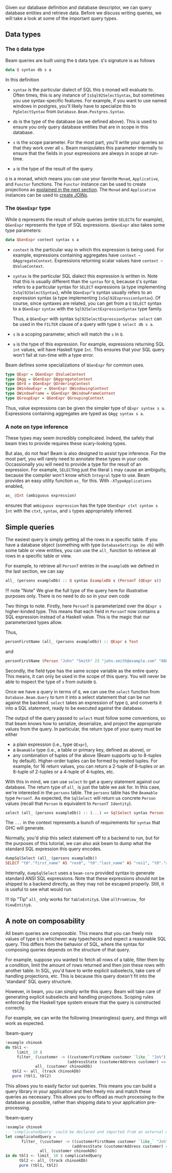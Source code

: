 Given our database definition and database descriptor, we can query database
entities and retrieve data. Before we discuss writing queries, we will take a
look at some of the important query types.

## Data types

### The `Q` data type

Beam queries are built using the `Q` data type. `Q`'s signature is as follows

```haskell
data Q syntax db s a
```

In this definition

* `syntax` is the particular dialect of SQL this `Q` monad will evaluate to.
  Often times, this is any instance of `IsSql92SelectSyntax`, but sometimes you
  use syntax-specific features. For example, if you want to use named windows in
  postgres, you'll likely have to specialize this to `PgSelectSyntax` from
  `Database.Beam.Postgres.Syntax`.

* `db` is the type of the database (as we defined above). This is used to ensure
  you only query database entities that are in scope in this database.

* `s` is the scope parameter. For the most part, you'll write your queries so
  that they work over all `s`. Beam manipulates this parameter internally to
  ensure that the fields in your expressions are always in scope at run-time.

* `a` is the type of the result of the query.

`Q` is a monad, which means you can use your favorite `Monad`, `Applicative`,
and `Functor` functions. The `Functor` instance can be used to create
projections
as [explained in the next section](./select.md#returning-a-subset-of-columns).
The `Monad` and `Applicative` instances can be used
to [create JOINs](./relationships.md#full-inner-joins).

### The `QGenExpr` type

While `Q` represents the result of whole queries (entire `SELECT`s for example),
`QGenExpr` represents the type of SQL expressions. `QGenExpr` also takes some
type parameters:

```haskell
data QGenExpr context syntax s a
```

* `context` is the particular way in which this expression is being used. For
  example, expressions containing aggregates have `context ~ QAggregateContext`.
  Expressions returning scalar values have `context ~ QValueContext`.

* `syntax` is the particular SQL dialect this expression is written in. Note
  that this is usually different than the `syntax` for `Q`, because `Q`'s syntax
  refers to a particular syntax for `SELECT` expressions (a type implementing
  `IsSql92SelectSyntax`), while `QGenExpr`'s syntax usually refers to an
  expression syntax (a type implementing `IsSql92ExpressionSyntax`). Of course,
  since syntaxes are related, you can get from a `Q` `SELECT` syntax to a
  `QGenExpr` `syntax` with the `Sql92SelectExpressionSyntax` type family.

  Thus, a `QGenExpr` with syntax `Sql92SelectExpressionSyntax select` can be
  used in the `FILTER` clause of a query with type `Q select db s a`.

* `s` is a scoping parameter, which will match the `s` in `Q`.

* `a` is the type of this expression. For example, expressions returning SQL
  `int` values, will have Haskell type `Int`. This ensures that your SQL query
  won't fail at run-time with a type error.

Beam defines some specializations of `QGenExpr` for common uses.

```haskell
type QExpr = QGenExpr QValueContext
type QAgg = QGenExpr QAggregateContext
type QOrd = QGenExpr QOrderingContext
type QWindowExpr = QGenExpr QWindowingContext
type QWindowFrame = QGenExpr QWindowFrameContext
type QGroupExpr = QGenExpr QGroupingContext
```

Thus, value expressions can be given the simpler type of `QExpr syntax s a`.
Expressions containing aggregates are typed as `QAgg syntax s a`.

### A note on type inference

These types may seem incredibly complicated. Indeed, the safety that beam tries
to provide requires these scary-looking types.

But alas, do not fear! Beam is also designed to assist type inference. For the
most part, you will rarely need to annotate these types in your code.
Occassionally you will need to provide a type for the result of an expression.
For example, `SELECT`ing just the literal `1` may cause an ambiguity, because
the compiler won't know which `Integral` type to use. Beam provides an easy
utility function `as_` for this. With `-XTypeApplications` enabled,

```haskell
as_ @Int (ambiguous expression)
```

ensures that `ambiguous expression` has the type `QGenExpr ctxt syntax s Int`
with the `ctxt`, `syntax`, and `s` types appropriately inferred.

## Simple queries

The easiest query is simply getting all the rows in a specific table. If you
have a database object (something with type `DatabaseSettings be db`) with some
table or view entities, you can use the `all_` function to retrieve all rows in
a specific table or view.

For example, to retrieve all `PersonT` entries in the `exampleDb` we defined in
the last section, we can say

```haskell
all_ (persons exampleDb) :: Q syntax ExampleDb s (PersonT (QExpr s))
```

!!! note "Note"
    We give the full type of the query here for illustrative purposes only. There
    is no need to do so in your own code

Two things to note. Firstly, here `PersonT` is parameterized over the `QExpr s`
higher-kinded type. This means that each field in `PersonT` now contains a SQL
expression instead of a Haskell value. This is the magic that our parameterized
types allow.

Thus,

```haskell
personFirstName (all_ (persons exampleDb)) :: QExpr s Text
```

and

```haskell
personFirstName (Person "John" "Smith" 23 "john.smith@example.com" "8888888888" :: Person) :: Text
```

Secondly, the field type has the same scope variable as the entire query. This
means, it can only be used in the scope of this query. You will never be able to
inspect the type of `s` from outside `Q`.

Once we have a query in terms of `Q`, we can use the `select` function from
`Database.Beam.Query` to turn it into a select statement that can be run against
the backend. `select` takes an expression of type `Q`, and converts it into a
SQL statement, ready to be executed against the database.

The output of the query passed to `select` must follow some conventions, so that
beam knows how to serialize, deserialize, and project the appropriate values
from the query. In particular, the return type of your query must be either

* a plain expression (i.e., type `QExpr`),
* a `Beamable` type (i.e., a table or primary key, defined as above), or
* any combination of tuples of the above (Beam supports up to 8-tuples by
  default). Higher-order tuples can be formed by nested tuples. For example, for
  16 return values, you can return a 2-tuple of 8-tuples or an 8-tuple of
  2-tuples or a 4-tuple of 4-tuples, etc.

With this in mind, we can use `select` to get a query statement against our
database. The return type of `all_` is just the table we ask for. In this case,
we're interested in the `persons` table. The `persons` table has the `Beamable`
type `PersonT`. As expected, the `SqlSelect` will return us concrete `Person`
values (recall that `Person` is equivalent to `PersonT Identity`).

```haskell
select (all_ (persons exampleDb)) :: (...) => SqlSelect syntax Person
```

The `...` in the context represents a bunch of requirements for `syntax` that
GHC will generate.

Normally, you'd ship this select statement off to a backend to run, but for the
purposes of this tutorial, we can also ask beam to dump what the standard SQL
expression this query encodes.

```haskell
dumpSqlSelect (all_ (persons exampleDb))
SELECT "t0"."first_name" AS "res0", "t0"."last_name" AS "res1", "t0"."age" AS "res2", "t0"."email" AS "res3", "t0"."phone" AS "res4" FROM "person" AS "t0"
```

Internally, `dumpSqlSelect` uses a `beam-core` provided syntax to generate
standard ANSI SQL expressions. Note that these expressions should not be shipped
to a backend directly, as they may not be escaped properly. Still, it is useful
to see what would run.

!!! tip "Tip"
    `all_` only works for `TableEntity`s. Use `allFromView_` for `ViewEntity`s.

## A note on composability

All beam queries are *composable*. This means that you can freely mix values of
type `Q` in whichever way typechecks and expect a reasonable SQL query. This
differs from the behavior of SQL, where the syntax for composing queries depends
on the structure of that query.

For example, suppose you wanted to fetch all rows of a table, filter them by a
condition, limit the amount of rows returned and then join these rows with
another table. In SQL, you'd have to write explicit subselects, take care of
handling projections, etc. This is because this query doesn't fit into the
'standard' SQL query structure.

However, in beam, you can simply write this query. Beam will take care of
generating explicit subselects and handling projections. Scoping rules enforced
by the Haskell type system ensure that the query is constructed correctly.

For example, we can write the following (meaningless) query, and things will work as expected.

!beam-query
```haskell
!example chinook
do tbl1 <-
     limit_ 10 $
     filter_ (\customer -> ((customerFirstName customer `like_` "Jo%") &&. (customerLastName customer `like_` "S%")) &&.
                           (addressState (customerAddress customer) ==. just_ "CA" ||. addressState (customerAddress customer) ==. just_ "WA")) $
             all_ (customer chinookDb)
   tbl2 <- all_ (track chinookDb)
   pure (tbl1, tbl2)
```

This allows you to easily factor out queries. This means you can build a query
library in your application and then freely mix and match these queries as
necessary. This allows you to offload as much processing to the database as
possible, rather than shipping data to your application pre-processing.

!beam-query
```haskell
!example chinook
-- 'complicatedQuery' could be declared and imported from an external module here. The generated query is the same regardless
let complicatedQuery =
       filter_ (\customer -> ((customerFirstName customer `like_` "Jo%") &&. (customerLastName customer `like_` "S%")) &&.
                             (addressState (customerAddress customer) ==. just_ "CA" ||. addressState (customerAddress customer) ==. just_ "WA")) $
               all_ (customer chinookDb)
in do tbl1 <- limit_ 10 $ complicatedQuery
      tbl2 <- all_ (track chinookDb)
      pure (tbl1, tbl2)
```

